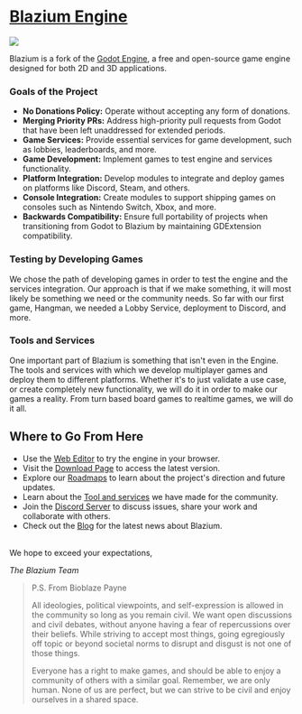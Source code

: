 # [Blazium Engine](https://blazium.app/)

![](https://raw.githubusercontent.com/blazium-engine/blazium-assets/refs/heads/main/Blazium%20Engine%20-%20Brand%20Kit/Logo%20%26%20Wordmark%20(horizontal)/PNG/Blazium_Logo_Black_Outline.png)

Blazium is a fork of the [Godot Engine](https://godotengine.org), a free and open-source
game engine designed for both 2D and 3D applications.

### Goals of the Project
- **No Donations Policy:** Operate without accepting any form of donations.
- **Merging Priority PRs:** Address high-priority pull requests from Godot that have been left unaddressed for extended periods.
- **Game Services:** Provide essential services for game development, such as lobbies, leaderboards, and more.
- **Game Development:** Implement games to test engine and services functionality.
- **Platform Integration:** Develop modules to integrate and deploy games on platforms like Discord, Steam, and others.
- **Console Integration:** Create modules to support shipping games on consoles such as Nintendo Switch, Xbox, and more.
- **Backwards Compatibility:** Ensure full portability of projects when transitioning from Godot to Blazium by maintaining GDExtension compatibility.

### Testing by Developing Games

We chose the path of developing games in order to test the engine and the services integration. Our approach is that if we make something, it will most likely be something we need or the community needs. So far with our first game, Hangman, we needed a Lobby Service, deployment to Discord, and more.

### Tools and Services

One important part of Blazium is something that isn't even in the Engine. The tools and services with which we develop multiplayer games and deploy them to different platforms. Whether it's to just validate a use case, or create completely new functionality, we will do it in order to make our games a reality. From turn based board games to realtime games, we will do it all.

## Where to Go From Here

- Use the [Web Editor](https://editor-nightly.blazium.app) to try the engine in your browser.
- Visit the [Download Page](https://blazium.app/download) to access the latest version.
- Explore our [Roadmaps](https://blazium.app/roadmaps) to learn about the project's direction and future updates.
- Learn about the [Tool and services](https://blazium.app/dev-tools) we have made for the community.
- Join the [Discord Server](https://chat.blazium.app) to discuss issues, share your work and collaborate with others.
- Check out the [Blog](https://blazium.app/blog) for the latest news about Blazium.

<br>
We hope to exceed your expectations,<br>

_The Blazium Team_

> P.S. From Bioblaze Payne
> 
> All ideologies, political viewpoints, and self-expression is allowed in the community so long as you remain civil.
> We want open discussions and civil debates, without anyone having a fear of repercussions over their beliefs.
> While striving to accept most things, going egregiously off topic or beyond societal norms to disrupt and disgust is not one of those things.
> 
> Everyone has a right to make games, and should be able to enjoy a community of others with a similar goal.
> Remember, we are only human. None of us are perfect, but we can strive to be civil and enjoy ourselves in a shared space.
